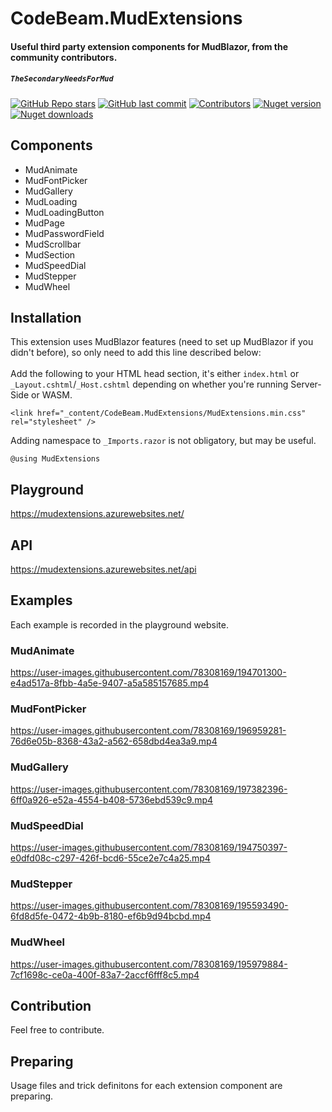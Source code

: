 # CodeBeam.MudExtensions
#### Useful third party extension components for MudBlazor, from the community contributors.
##### `TheSecondaryNeedsForMud`

[![GitHub Repo stars](https://img.shields.io/github/stars/codebeamorg/codebeam.mudextensions?color=594ae2&style=flat-square&logo=github)](https://github.com/codebeamorg/codebeam.mudextensions/stargazers)
[![GitHub last commit](https://img.shields.io/github/last-commit/codebeamorg/codebeam.mudextensions?color=594ae2&style=flat-square&logo=github)](https://github.com/codebeamorg/codebeam.mudextensions)
[![Contributors](https://img.shields.io/github/contributors/codebeamorg/codebeam.mudextensions?color=594ae2&style=flat-square&logo=github)](https://github.com/codebeamorg/codebeam.mudextensions/graphs/contributors)
[![Nuget version](https://img.shields.io/nuget/v/CodeBeam.mudextensions?color=ff4081&label=nuget%20version&logo=nuget&style=flat-square)](https://www.nuget.org/packages/codebeam.mudextensions/)
[![Nuget downloads](https://img.shields.io/nuget/dt/CodeBeam.mudextensions?color=ff4081&label=nuget%20downloads&logo=nuget&style=flat-square)](https://www.nuget.org/packages/codebeam.mudextensions/)

## Components

- MudAnimate
- MudFontPicker
- MudGallery
- MudLoading
- MudLoadingButton
- MudPage
- MudPasswordField
- MudScrollbar
- MudSection
- MudSpeedDial
- MudStepper
- MudWheel

## Installation
This extension uses MudBlazor features (need to set up MudBlazor if you didn't before), so only need to add this line described below:<br /><br />
Add the following to your HTML head section, it's either `index.html` or `_Layout.cshtml`/`_Host.cshtml` depending on whether you're running Server-Side or WASM.
```
<link href="_content/CodeBeam.MudExtensions/MudExtensions.min.css" rel="stylesheet" />
```

Adding namespace to `_Imports.razor` is not obligatory, but may be useful.
```
@using MudExtensions
```

## Playground
https://mudextensions.azurewebsites.net/

## API
https://mudextensions.azurewebsites.net/api

## Examples
Each example is recorded in the playground website.

### MudAnimate

https://user-images.githubusercontent.com/78308169/194701300-e4ad517a-8fbb-4a5e-9407-a5a585157685.mp4

### MudFontPicker

https://user-images.githubusercontent.com/78308169/196959281-76d6e05b-8368-43a2-a562-658dbd4ea3a9.mp4

### MudGallery

https://user-images.githubusercontent.com/78308169/197382396-6ff0a926-e52a-4554-b408-5736ebd539c9.mp4

### MudSpeedDial

https://user-images.githubusercontent.com/78308169/194750397-e0dfd08c-c297-426f-bcd6-55ce2e7c4a25.mp4

### MudStepper

https://user-images.githubusercontent.com/78308169/195593490-6fd8d5fe-0472-4b9b-8180-ef6b9d94bcbd.mp4

### MudWheel

https://user-images.githubusercontent.com/78308169/195979884-7cf1698c-ce0a-400f-83a7-2accf6fff8c5.mp4


## Contribution
Feel free to contribute.

## Preparing
Usage files and trick definitons for each extension component are preparing.
